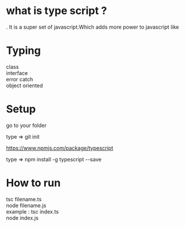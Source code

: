 # what is type script ?

. It is a super set of javascript.Which adds more power to javascript like

# Typing
class <br>
interface <br>
error catch <br>
object oriented <br>

# Setup
go to your folder

type => git init

https://www.npmjs.com/package/typescript

type => npm install -g typescript --save


# How to run 

 tsc filename.ts <br>
 node filename.js <br>
 example :  tsc index.ts <br>
            node index.js
